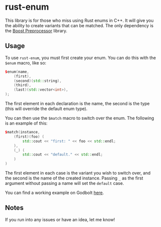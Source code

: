 # rust-enum
This library is for those who miss using Rust enums in C++. It will give you the ability to create variants that can be matched. The only dependency is the [Boost Preprocessor](https://github.com/boostorg/preprocessor) library.

## Usage
To use ``rust-enum``, you must first create your enum. You can do this with the ``$enum`` macro, like so:
```cpp
$enum(name,
    (first),
    (second)(std::string),
    (third),
    (last)(std::vector<int>),
);
```
The first element in each declaration is the name, the second is the type (this will override the default enum type).

You can then use the ``$match`` macro to switch over the enum. The following is an example of this:
```cpp
$match(instance,
    (first)(foo) (
        std::cout << "first: " << foo << std::endl;
    ),
    (_) (
        std::cout << "default." << std::endl;
    )
)
```
The first element in each case is the variant you wish to switch over, and the second is the name of the created instance. 
Passing ``_`` as the first argument without passing a name will set the ``default`` case.

You can find a working example on Godbolt [here](https://eightfold.godbolt.org/).

## Notes
If you run into any issues or have an idea, let me know!
